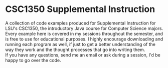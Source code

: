 # CSC1350 Supplemental Instruction
A collection of code examples produced for Supplemental Instruction for LSU's CSC1350, the introductory Java course for Computer Science majors. Every example here is covered in my sessions throughout the semester, and is free to use for educational purposes. I highly encourage downloading and running each program as well, if just to get a better understanding of the way they work and the thought processes that go into writing them. 
<br>
If you have any questions, send me an email or ask during a session, I'd be happy to go over the code. 

